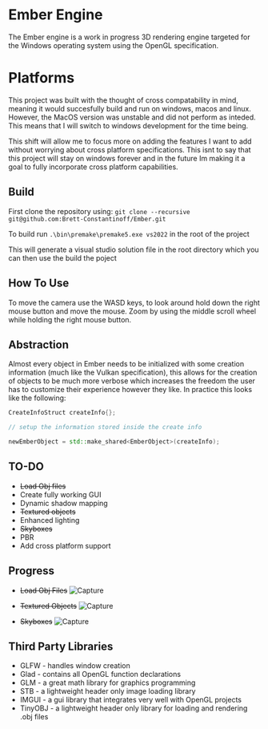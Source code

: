# Ember Engine
 The Ember engine is a work in progress 3D rendering engine targeted for the Windows operating system using the OpenGL specification. 

 # Platforms
 This project was built with the thought of cross compatability in mind, meaning it would succesfully build and run 
 on windows, macos and linux. However, the MacOS version was unstable and did not perform as inteded. This means that I 
 will switch to windows development for the time being.

 This shift will allow me to focus more on adding the features I want to add without worrying about cross 
 platform specifications. This isnt to say that this project will stay on windows forever and in the future Im
 making it a goal to fully incorporate cross platform capabilities.

 ## Build
 First clone the repository using:
 ```git clone --recursive git@github.com:Brett-Constantinoff/Ember.git```
 
 To build run ```.\bin\premake\premake5.exe vs2022``` in the root of the project

 This will generate a visual studio solution file in the root 
 directory which you can then use the build the poject
 
 ## How To Use
 To move the camera use the WASD keys, to look around hold down the right mouse button and move the mouse. Zoom by using the middle scroll wheel while holding the right mouse button.

## Abstraction
Almost every object in Ember needs to be initialized with some creation information (much like the Vulkan specification), this allows for the creation
of objects to be much more verbose which increases the freedom the user has to customize their experience however they like. In practice this looks like the following:
```cpp
CreateInfoStruct createInfo{};

// setup the information stored inside the create info

newEmberObject = std::make_shared<EmberObject>(createInfo);
```

## TO-DO
* ~~Load Obj files~~
* Create fully working GUI
* Dynamic shadow mapping
* ~~Textured objects~~
* Enhanced lighting
* ~~Skyboxes~~
* PBR
* Add cross platform support

## Progress
* ~~Load Obj Files~~
![Capture](https://user-images.githubusercontent.com/77081808/225159901-6c393698-6e36-41f7-b072-52e6a802ab82.PNG)

* ~~Textured Objects~~
![Capture](https://user-images.githubusercontent.com/77081808/226477935-ce80d92f-b360-4189-925d-8289e77910c1.PNG)

* ~~Skyboxes~~
![Capture](https://user-images.githubusercontent.com/77081808/226146545-6890dfc5-ec24-4ba8-a454-ed4a9b92c193.PNG)



## Third Party Libraries
* GLFW - handles window creation
* Glad - contains all OpenGL function declarations
* GLM - a great math library for graphics programming
* STB - a lightweight header only image loading library
* IMGUI - a gui library that integrates very well with OpenGL projects
* TinyOBJ - a lightweight header only library for loading and rendering .obj files
